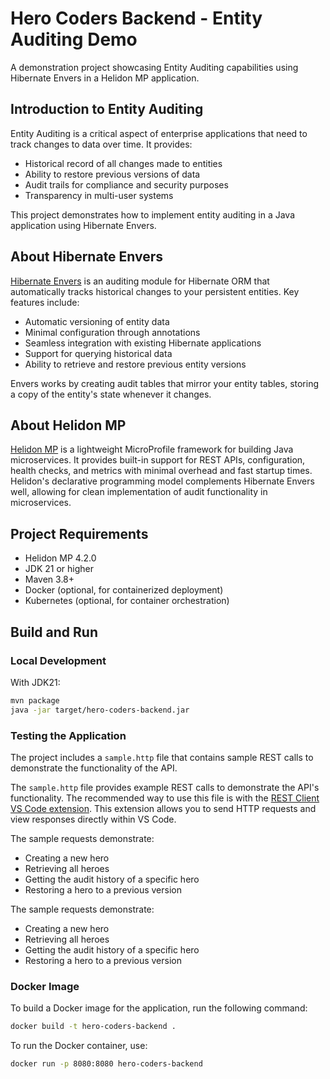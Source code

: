 # Hero Coders Backend - Entity Auditing Demo

A demonstration project showcasing Entity Auditing capabilities using Hibernate Envers in a Helidon MP application.

## Introduction to Entity Auditing

Entity Auditing is a critical aspect of enterprise applications that need to track changes to data over time. It provides:

- Historical record of all changes made to entities
- Ability to restore previous versions of data
- Audit trails for compliance and security purposes
- Transparency in multi-user systems

This project demonstrates how to implement entity auditing in a Java application using Hibernate Envers.

## About Hibernate Envers

[Hibernate Envers](https://hibernate.org/orm/envers/) is an auditing module for Hibernate ORM that automatically tracks historical changes to your persistent entities. Key features include:

- Automatic versioning of entity data
- Minimal configuration through annotations
- Seamless integration with existing Hibernate applications
- Support for querying historical data
- Ability to retrieve and restore previous entity versions

Envers works by creating audit tables that mirror your entity tables, storing a copy of the entity's state whenever it changes.

## About Helidon MP

[Helidon MP](https://helidon.io/docs/v4/mp/introduction) is a lightweight MicroProfile framework for building Java microservices. It provides built-in support for REST APIs, configuration, health checks, and metrics with minimal overhead and fast startup times. Helidon's declarative programming model complements Hibernate Envers well, allowing for clean implementation of audit functionality in microservices.

## Project Requirements

- Helidon MP 4.2.0
- JDK 21 or higher
- Maven 3.8+
- Docker (optional, for containerized deployment)
- Kubernetes (optional, for container orchestration)

## Build and Run

### Local Development

With JDK21:

```bash
mvn package
java -jar target/hero-coders-backend.jar
```

### Testing the Application

The project includes a `sample.http` file that contains sample REST calls to demonstrate the functionality of the API.

The `sample.http` file provides example REST calls to demonstrate the API's functionality. The recommended way to use this file is with the [REST Client VS Code extension](https://marketplace.visualstudio.com/items?itemName=humao.rest-client). This extension allows you to send HTTP requests and view responses directly within VS Code.

The sample requests demonstrate:

- Creating a new hero
- Retrieving all heroes
- Getting the audit history of a specific hero
- Restoring a hero to a previous version

The sample requests demonstrate:

- Creating a new hero
- Retrieving all heroes
- Getting the audit history of a specific hero
- Restoring a hero to a previous version

### Docker Image

To build a Docker image for the application, run the following command:

```bash
docker build -t hero-coders-backend .
```

To run the Docker container, use:

```bash
docker run -p 8080:8080 hero-coders-backend
```
